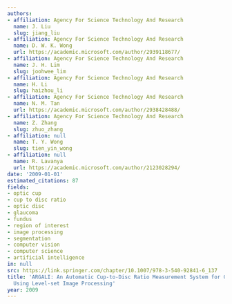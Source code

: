 ```yaml
---
authors:
- affiliation: Agency For Science Technology And Research
  name: J. Liu
  slug: jiang_liu
- affiliation: Agency For Science Technology And Research
  name: D. W. K. Wong
  url: https://academic.microsoft.com/author/2939118677/
- affiliation: Agency For Science Technology And Research
  name: J. H. Lim
  slug: joohwee_lim
- affiliation: Agency For Science Technology And Research
  name: H. Li
  slug: haizhou_li
- affiliation: Agency For Science Technology And Research
  name: N. M. Tan
  url: https://academic.microsoft.com/author/2938428488/
- affiliation: Agency For Science Technology And Research
  name: Z. Zhang
  slug: zhuo_zhang
- affiliation: null
  name: T. Y. Wong
  slug: tien_yin_wong
- affiliation: null
  name: R. Lavanya
  url: https://academic.microsoft.com/author/2123028294/
date: '2009-01-01'
estimated_citations: 87
fields:
- optic cup
- cup to disc ratio
- optic disc
- glaucoma
- fundus
- region of interest
- image processing
- segmentation
- computer vision
- computer science
- artificial intelligence
in: null
src: https://link.springer.com/chapter/10.1007/978-3-540-92841-6_137
title: 'ARGALI: An Automatic Cup-to-Disc Ratio Measurement System for Glaucoma Analysis
  Using Level-set Image Processing'
year: 2009
---
```

